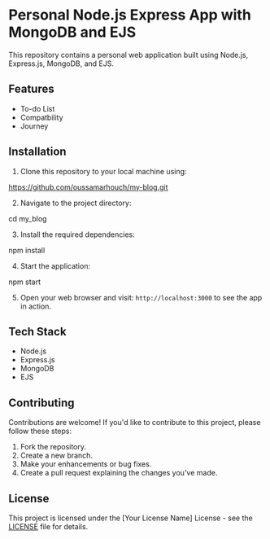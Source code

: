 # Personal Node.js Express App with MongoDB and EJS

This repository contains a personal web application built using Node.js, Express.js, MongoDB, and EJS.

## Features

- To-do List
- Compatbility
- Journey

## Installation

1. Clone this repository to your local machine using:

https://github.com/oussamarhouch/my-blog.git

2. Navigate to the project directory:

cd my_blog

3. Install the required dependencies:

npm install

4. Start the application:

npm start

5. Open your web browser and visit: `http://localhost:3000` to see the app in action.

## Tech Stack

- Node.js
- Express.js
- MongoDB
- EJS

## Contributing

Contributions are welcome! If you'd like to contribute to this project, please follow these steps:

1. Fork the repository.
2. Create a new branch.
3. Make your enhancements or bug fixes.
4. Create a pull request explaining the changes you've made.

## License

This project is licensed under the [Your License Name] License - see the [LICENSE](LICENSE) file for details.
